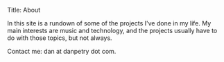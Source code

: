 Title: About

In this site is a rundown of some of the projects I've done in my life. My main
interests are music and technology, and the projects usually have to do with
those topics, but not always.

Contact me: dan at danpetry dot com.
